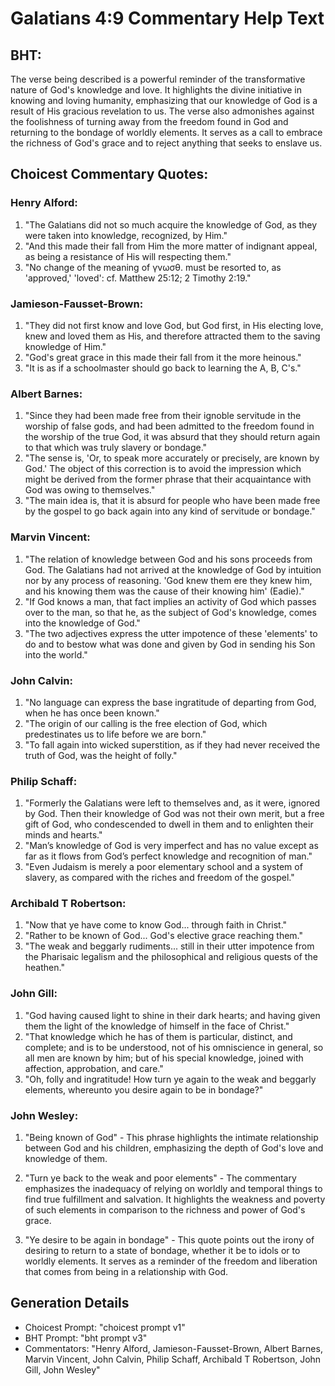 # Galatians 4:9 Commentary Help Text

## BHT:
The verse being described is a powerful reminder of the transformative nature of God's knowledge and love. It highlights the divine initiative in knowing and loving humanity, emphasizing that our knowledge of God is a result of His gracious revelation to us. The verse also admonishes against the foolishness of turning away from the freedom found in God and returning to the bondage of worldly elements. It serves as a call to embrace the richness of God's grace and to reject anything that seeks to enslave us.

## Choicest Commentary Quotes:
### Henry Alford:
1. "The Galatians did not so much acquire the knowledge of God, as they were taken into knowledge, recognized, by Him."
2. "And this made their fall from Him the more matter of indignant appeal, as being a resistance of His will respecting them."
3. "No change of the meaning of γνωσθ. must be resorted to, as 'approved,' 'loved': cf. Matthew 25:12; 2 Timothy 2:19."

### Jamieson-Fausset-Brown:
1. "They did not first know and love God, but God first, in His electing love, knew and loved them as His, and therefore attracted them to the saving knowledge of Him."
2. "God's great grace in this made their fall from it the more heinous."
3. "It is as if a schoolmaster should go back to learning the A, B, C's."

### Albert Barnes:
1. "Since they had been made free from their ignoble servitude in the worship of false gods, and had been admitted to the freedom found in the worship of the true God, it was absurd that they should return again to that which was truly slavery or bondage."
2. "The sense is, 'Or, to speak more accurately or precisely, are known by God.' The object of this correction is to avoid the impression which might be derived from the former phrase that their acquaintance with God was owing to themselves."
3. "The main idea is, that it is absurd for people who have been made free by the gospel to go back again into any kind of servitude or bondage."

### Marvin Vincent:
1. "The relation of knowledge between God and his sons proceeds from God. The Galatians had not arrived at the knowledge of God by intuition nor by any process of reasoning. 'God knew them ere they knew him, and his knowing them was the cause of their knowing him' (Eadie)." 
2. "If God knows a man, that fact implies an activity of God which passes over to the man, so that he, as the subject of God's knowledge, comes into the knowledge of God."
3. "The two adjectives express the utter impotence of these 'elements' to do and to bestow what was done and given by God in sending his Son into the world."

### John Calvin:
1. "No language can express the base ingratitude of departing from God, when he has once been known."
2. "The origin of our calling is the free election of God, which predestinates us to life before we are born."
3. "To fall again into wicked superstition, as if they had never received the truth of God, was the height of folly."

### Philip Schaff:
1. "Formerly the Galatians were left to themselves and, as it were, ignored by God. Then their knowledge of God was not their own merit, but a free gift of God, who condescended to dwell in them and to enlighten their minds and hearts."
2. "Man’s knowledge of God is very imperfect and has no value except as far as it flows from God’s perfect knowledge and recognition of man."
3. "Even Judaism is merely a poor elementary school and a system of slavery, as compared with the riches and freedom of the gospel."

### Archibald T Robertson:
1. "Now that ye have come to know God... through faith in Christ." 
2. "Rather to be known of God... God's elective grace reaching them." 
3. "The weak and beggarly rudiments... still in their utter impotence from the Pharisaic legalism and the philosophical and religious quests of the heathen."

### John Gill:
1. "God having caused light to shine in their dark hearts; and having given them the light of the knowledge of himself in the face of Christ." 
2. "That knowledge which he has of them is particular, distinct, and complete; and is to be understood, not of his omniscience in general, so all men are known by him; but of his special knowledge, joined with affection, approbation, and care." 
3. "Oh, folly and ingratitude! How turn ye again to the weak and beggarly elements, whereunto you desire again to be in bondage?"

### John Wesley:
1. "Being known of God" - This phrase highlights the intimate relationship between God and his children, emphasizing the depth of God's love and knowledge of them.

2. "Turn ye back to the weak and poor elements" - The commentary emphasizes the inadequacy of relying on worldly and temporal things to find true fulfillment and salvation. It highlights the weakness and poverty of such elements in comparison to the richness and power of God's grace.

3. "Ye desire to be again in bondage" - This quote points out the irony of desiring to return to a state of bondage, whether it be to idols or to worldly elements. It serves as a reminder of the freedom and liberation that comes from being in a relationship with God.


## Generation Details
- Choicest Prompt: "choicest prompt v1"
- BHT Prompt: "bht prompt v3"
- Commentators: "Henry Alford, Jamieson-Fausset-Brown, Albert Barnes, Marvin Vincent, John Calvin, Philip Schaff, Archibald T Robertson, John Gill, John Wesley"
